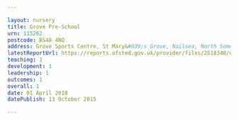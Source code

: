 ```yaml
---

layout: nursery
title: Grove Pre-School
urn: 115262
postcode: BS48 4NQ
address: Grove Sports Centre, St Mary&#039;s Grove, Nailsea, North Somerset, BS48 4NQ
latestReportUrl: https://reports.ofsted.gov.uk/provider/files/2518340/urn/115262.pdf
teaching: 1
development: 1
leadership: 1
outcomes: 1
overall: 1
date: 01 April 2018 
datePublish: 13 October 2015

---
```

